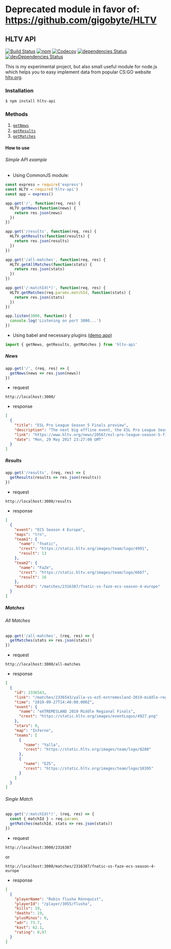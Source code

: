 # Deprecated module in favor of: https://github.com/gigobyte/HLTV

## HLTV API

[![Build Status](https://travis-ci.org/dajk/hltv-api.svg?branch=master)](https://travis-ci.org/dajk/hltv-api)
[![npm](https://img.shields.io/npm/v/hltv-api.svg)](http://npm.im/hltv-api)
[![Codecov](https://img.shields.io/codecov/c/github/dajk/hltv-api.svg?maxAge=2592000)](https://codecov.io/gh/dajk/hltv-api)
[![dependencies Status](https://david-dm.org/dajk/hltv-api/status.svg)](https://david-dm.org/dajk/hltv-api)
[![devDependencies Status](https://david-dm.org/dajk/hltv-api/dev-status.svg)](https://david-dm.org/dajk/hltv-api?type=dev)

This is my experimental project, but also small useful module for node.js which helps you to easy implement data from popular CS:GO website [hltv.org](http://www.hltv.org/).

### Installation

```bash
$ npm install hltv-api
```

### Methods

1. [`getNews`](#news)
2. [`getResults`](#results)
3. [`getMatches`](#matches)

#### How to use

###### Simple API example

- Using CommonJS module:

```js
const express = require('express')
const HLTV = require('hltv-api')
const app = express()

app.get('/', function(req, res) {
  HLTV.getNews(function(news) {
    return res.json(news)
  })
})

app.get('/results', function(req, res) {
  HLTV.getResults(function(results) {
    return res.json(results)
  })
})

app.get('/all-matches', function(req, res) {
  HLTV.getAllMatches(function(stats) {
    return res.json(stats)
  })
})

app.get('/:matchId(*)', function(req, res) {
  HLTV.getMatches(req.params.matchId, function(stats) {
    return res.json(stats)
  })
})

app.listen(3000, function() {
  console.log('Listening on port 3000...')
})
```

- Using babel and necessary plugins ([demo app](/demo-app/index.js))

```js
import { getNews, getResults, getMatches } from 'hltv-api'
```

##### News

```js
app.get('/', (req, res) => {
  getNews(news => res.json(news))
})
```

- request

```
http://localhost:3000/
```

- response

```json
[
  {
    "title": "ESL Pro League Season 5 Finals preview",
    "description": "The next big offline event, the ESL Pro League Season 5 Finals, is kicking off tomorrow, May 30, with the round-robin group stage. We have put together a preview where we delve into each of the 12 teams taking part in the $750,000 tournament.",
    "link": "https://www.hltv.org/news/20567/esl-pro-league-season-5-finals-preview",
    "date": "Mon, 29 May 2017 23:27:00 GMT"
  }
]
```

##### Results

```js
app.get('/results', (req, res) => {
  getResults(results => res.json(results))
})
```

- request

```
http://localhost:3000/results
```

- response

```json
[
  {
    "event": "ECS Season 4 Europe",
    "maps": "trn",
    "team1": {
      "name": "fnatic",
      "crest": "https://static.hltv.org/images/team/logo/4991",
      "result": 13
    },
    "team2": {
      "name": "FaZe",
      "crest": "https://static.hltv.org/images/team/logo/6667",
      "result": 16
    },
    "matchId": "/matches/2316387/fnatic-vs-faze-ecs-season-4-europe"
  }
]
```

##### Matches

###### All Matches

```js
app.get('/all-matches', (req, res) => {
  getMatches(stats => res.json(stats))
})
```

- request

```
http://localhost:3000/all-matches
```

- response

```json
[
  {
    "id": 2336543,
    "link": "/matches/2336543/yalla-vs-ez5-extremesland-2019-middle-regional-finals",
    "time": "2019-09-27T14:40:00.000Z",
    "event": {
      "name": "eXTREMESLAND 2019 Middle Regional Finals",
      "crest": "https://static.hltv.org/images/eventLogos/4927.png"
    },
    "stars": 0,
    "map": "Inferno",
    "teams": [
      {
        "name": "Yalla",
        "crest": "https://static.hltv.org/images/team/logo/8280"
      },
      {
        "name": "EZ5",
        "crest": "https://static.hltv.org/images/team/logo/10395"
      }
    ]
  }
]
```

###### Single Match

```js
app.get('/:matchId(*)', (req, res) => {
  const { matchId } = req.params
  getMatches(matchId, stats => res.json(stats))
})
```

- request

```
http://localhost:3000/2316387
```

or

```
http://localhost:3000/matches/2316387/fnatic-vs-faze-ecs-season-4-europe
```

- response

```json
[
  {
    "playerName": "Robin flusha Rönnquist",
    "playerId": "/player/3055/flusha",
    "kills": 19,
    "deaths": 19,
    "plusMinus": 0,
    "adr": 73.7,
    "kast": 62.1,
    "rating": 0.97
  }
]
```

